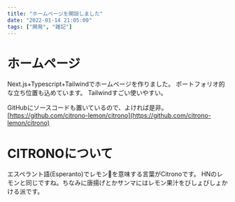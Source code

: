 ```yaml
---
title: "ホームページを開設しました"
date: "2022-01-14 21:05:00"
tags: ["開発", "雑記"]
---
```


# ホームページ
Next.js+Typescript+Tailwindでホームページを作りました。
ポートフォリオ的な立ち位置も込めています。
Tailwindすごい使いやすい。

GitHubにソースコードも置いているので、よければ是非。  
[https://github.com/citrono-lemon/citrono](https://github.com/citrono-lemon/citrono)

# CITRONOについて
エスペラント語(Esperanto)でレモン🍋を意味する言葉がCitronoです。
HNのレモンと同じですね。ちなみに唐揚げとかサンマにはレモン果汁をびしょびしょかける派です。

